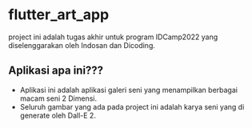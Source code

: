 # flutter_art_app
project ini adalah tugas akhir untuk program IDCamp2022 yang diselenggarakan oleh Indosan dan Dicoding.

## Aplikasi apa ini???
- Aplikasi ini adalah aplikasi galeri seni yang menampilkan berbagai macam seni 2 Dimensi.
- Seluruh gambar yang ada pada project ini adalah karya seni yang di generate oleh Dall-E 2.

